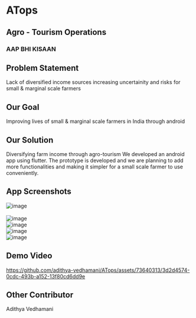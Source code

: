 # ATops
## Agro - Tourism Operations
### AAP BHI KISAAN

## Problem Statement
Lack of diversified income sources increasing uncertainity and risks for small & marginal scale farmers 

## Our Goal
Improving lives of small & marginal scale farmers in India through android

## Our Solution
Diversifying farm income through agro-tourism
We developed an android app using flutter. The prototype is developed and we are planning to add more functionalities and making it simpler for a small scale farmer to use conveniently.

## App Screenshots

![image](https://github.com/adithya-vedhamani/ATops/assets/73640313/04a998bf-3a52-4bc0-954f-f830fe1bd7e3)     </br>          
![image](https://github.com/adithya-vedhamani/ATops/assets/73640313/8a932859-04f8-49cb-8537-d4ba901b92b1)</br>
![image](https://github.com/adithya-vedhamani/ATops/assets/73640313/0cfcfd98-5585-4eb4-91b0-87cfe06b0fe4)</br>
![image](https://github.com/adithya-vedhamani/ATops/assets/73640313/4f1cb32f-1a77-47d2-935e-99d8d3159c34)</br>
![image](https://github.com/adithya-vedhamani/ATops/assets/73640313/417933f0-0bdc-433b-b5bd-2b4afe59d532)

## Demo Video
https://github.com/adithya-vedhamani/ATops/assets/73640313/3d2d4574-0cdc-493b-a152-13f80cd6dd9e

## Other Contributor

Adithya Vedhamani
